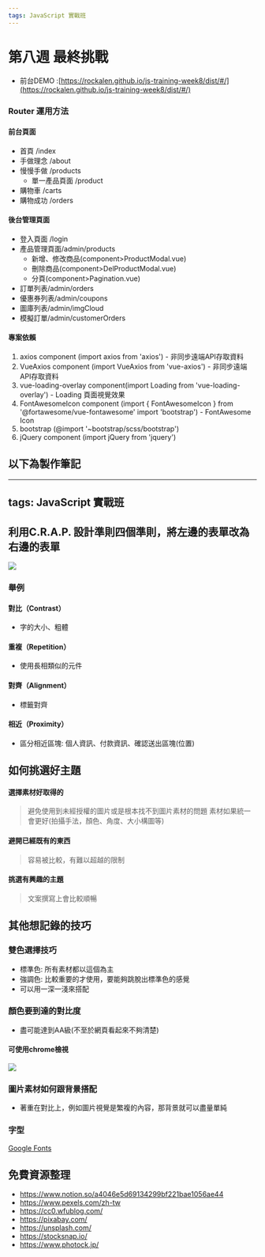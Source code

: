 ```yaml
---
tags: JavaScript 實戰班
---
```


# 第八週 最終挑戰

- 前台DEMO :[https://rockalen.github.io/js-training-week8/dist/#/](https://rockalen.github.io/js-training-week8/dist/#/)

### Router 運用方法

#### 前台頁面
- 首頁 /index
- 手做理念 /about
- 慢慢手做 /products
    - 單一產品頁面 /product
- 購物車 /carts
- 購物成功 /orders

#### 後台管理頁面
- 登入頁面 /login
- 產品管理頁面/admin/products
    - 新增、修改商品(component>ProductModal.vue)
    - 刪除商品(component>DelProductModal.vue)
    - 分頁(component>Pagination.vue)
- 訂單列表/admin/orders    
- 優惠券列表/admin/coupons
- 圖庫列表/admin/imgCloud
- 模擬訂單/admin/customerOrders


#### 專案依賴
1. axios component (import axios from 'axios') - 非同步遠端API存取資料
2. VueAxios component (import VueAxios from 'vue-axios') - 非同步遠端API存取資料
3. vue-loading-overlay component(import Loading from 'vue-loading-overlay') - Loading 頁面視覺效果
4. FontAwesomeIcon component (import { FontAwesomeIcon } from '@fortawesome/vue-fontawesome'
import 'bootstrap') - FontAwesome Icon
5. bootstrap (@import '~bootstrap/scss/bootstrap')
6. jQuery component (import jQuery from 'jquery')

## 以下為製作筆記

---
tags: JavaScript 實戰班
---

## 利用C.R.A.P. 設計準則四個準則，將左邊的表單改為右邊的表單
![](https://i.imgur.com/FATQhCi.png)
### 舉例
#### 對比（Contrast）
- 字的大小、粗體
#### 重複（Repetition）
- 使用長相類似的元件
#### 對齊（Alignment）
- 標籤對齊
#### 相近（Proximity）
- 區分相近區塊: 個人資訊、付款資訊、確認送出區塊(位置) 

## 如何挑選好主題
#### 選擇素材好取得的
> 避免使用到未經授權的圖片或是根本找不到圖片素材的問題
> 素材如果統一會更好(拍攝手法，顏色、角度、大小構圖等)
#### 避開已經既有的東西
> 容易被比較，有難以超越的限制
#### 挑選有興趣的主題
> 文案撰寫上會比較順暢

## 其他想記錄的技巧
### 雙色選擇技巧
- 標準色: 所有素材都以這個為主
- 強調色: 比較重要的才使用，要能夠跳脫出標準色的感覺
- 可以用一深一淺來搭配

### 顏色要到達的對比度
- 盡可能達到AA級(不至於網頁看起來不夠清楚)
#### 可使用chrome檢視
![](https://i.imgur.com/PezTXeq.png)

### 圖片素材如何跟背景搭配
- 著重在對比上，例如圖片視覺是繁複的內容，那背景就可以盡量單純

### 字型
[Google Fonts](https://fonts.google.com/)

## 免費資源整理
- https://www.notion.so/a4046e5d69134299bf221bae1056ae44
- https://www.pexels.com/zh-tw
- https://cc0.wfublog.com/
- https://pixabay.com/
- https://unsplash.com/
- https://stocksnap.io/
- https://www.photock.jp/